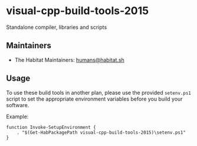 # visual-cpp-build-tools-2015

Standalone compiler, libraries and scripts

## Maintainers

* The Habitat Maintainers: <humans@habitat.sh>

## Usage

To use these build tools in another plan, please use the provided `setenv.ps1` script to set the appropriate environment variables before you build your software.

Example:

```
function Invoke-SetupEnvironment {
    . "$(Get-HabPackagePath visual-cpp-build-tools-2015)\setenv.ps1"
}
```
